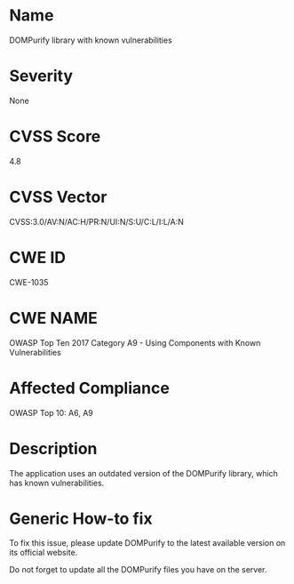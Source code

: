
# Name

DOMPurify library with known vulnerabilities

# Severity

None

# CVSS Score

4.8

# CVSS Vector

CVSS:3.0/AV:N/AC:H/PR:N/UI:N/S:U/C:L/I:L/A:N

# CWE ID

CWE-1035

# CWE NAME 

OWASP Top Ten 2017 Category A9 - Using Components with Known Vulnerabilities

# Affected Compliance

OWASP Top 10: A6, A9

# Description

The application uses an outdated version of the DOMPurify library, which has known vulnerabilities.

# Generic How-to fix

To fix this issue, please update DOMPurify to the latest available version on its official website.

Do not forget to update all the DOMPurify files you have on the server.
